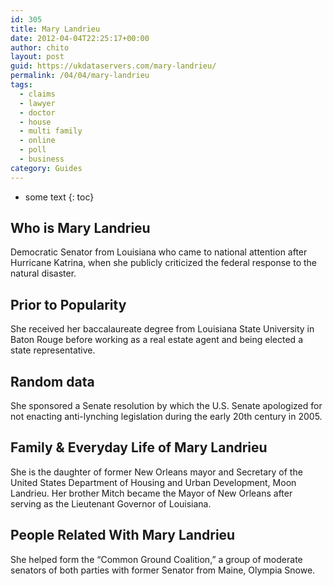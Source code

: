 ```yaml
---
id: 305
title: Mary Landrieu
date: 2012-04-04T22:25:17+00:00
author: chito
layout: post
guid: https://ukdataservers.com/mary-landrieu/
permalink: /04/04/mary-landrieu
tags:
  - claims
  - lawyer
  - doctor
  - house
  - multi family
  - online
  - poll
  - business
category: Guides
---
```


* some text
{: toc}


## Who is  Mary Landrieu
                  
                  
                  
Democratic Senator from Louisiana who came to national attention after Hurricane Katrina, when she publicly criticized the federal response to the natural disaster.
                  
                
                
                
## Prior to Popularity 
                  
                  
                  
She received her baccalaureate degree from Louisiana State University in Baton Rouge before working as a real estate agent and being elected a state representative.
                  
                
                
                
## Random data 
                  
                  
                  
She sponsored a Senate resolution by which the U.S. Senate apologized for not enacting anti-lynching legislation during the early 20th century in 2005.
                  
                
                
                
## Family & Everyday Life of Mary Landrieu
                  
                  
                  
She is the daughter of former New Orleans mayor and Secretary of the United States Department of Housing and Urban Development, Moon Landrieu. Her brother Mitch became the Mayor of New Orleans after serving as the Lieutenant Governor of Louisiana.
                  
                
                
                
## People Related With  Mary Landrieu
                  
                  
                  
She helped form the &#8220;Common Ground Coalition,&#8221; a group of moderate senators of both parties with former Senator from Maine, Olympia Snowe.
                  
                
              
            
          
          
          
    
    
  
